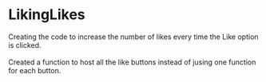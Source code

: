 # LikingLikes

Creating the code to increase the number of likes every time the Like option is clicked.<br><br>
Created a function to host all the like buttons instead of jusing one function for each button.